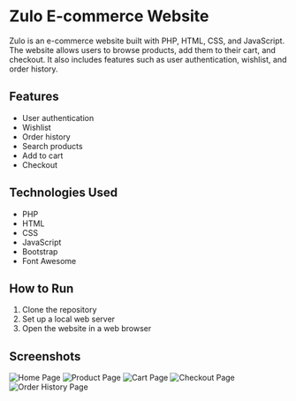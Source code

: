 # Zulo E-commerce Website

Zulo is an e-commerce website built with PHP, HTML, CSS, and JavaScript. The website allows users to browse products, add them to their cart, and checkout. It also includes features such as user authentication, wishlist, and order history.

## Features

- User authentication
- Wishlist
- Order history
- Search products
- Add to cart
- Checkout

## Technologies Used

- PHP
- HTML
- CSS
- JavaScript
- Bootstrap
- Font Awesome

## How to Run

1. Clone the repository
2. Set up a local web server
3. Open the website in a web browser

## Screenshots

![Home Page](./assets/img/screenshots/home.png)
![Product Page](screenshots/product.png)
![Cart Page](screenshots/cart.png)
![Checkout Page](screenshots/checkout.png)
![Order History Page](screenshots/order_history.png)
